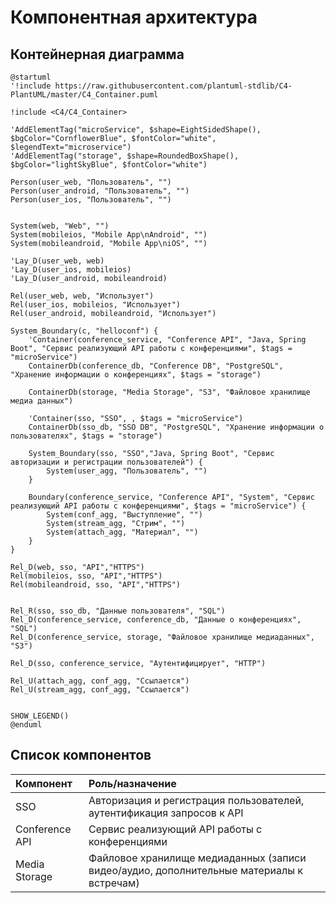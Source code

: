 # Компонентная архитектура
<!-- Состав и взаимосвязи компонентов системы между собой и внешними системами с указанием протоколов, ключевые технологии, используемые для реализации компонентов.
Диаграмма контейнеров C4 и текстовое описание. 
Подробнее: https://confluence.mts.ru/pages/viewpage.action?pageId=375783368
-->
## Контейнерная диаграмма

```plantuml
@startuml
'!include https://raw.githubusercontent.com/plantuml-stdlib/C4-PlantUML/master/C4_Container.puml

!include <C4/C4_Container>

'AddElementTag("microService", $shape=EightSidedShape(), $bgColor="CornflowerBlue", $fontColor="white", $legendText="microservice")
'AddElementTag("storage", $shape=RoundedBoxShape(), $bgColor="lightSkyBlue", $fontColor="white")

Person(user_web, "Пользователь", "")
Person(user_android, "Пользователь", "")
Person(user_ios, "Пользователь", "")


System(web, "Web", "")
System(mobileios, "Mobile App\nAndroid", "")
System(mobileandroid, "Mobile App\niOS", "")

'Lay_D(user_web, web)
'Lay_D(user_ios, mobileios)
'Lay_D(user_android, mobileandroid)

Rel(user_web, web, "Использует")
Rel(user_ios, mobileios, "Использует")
Rel(user_android, mobileandroid, "Использует")

System_Boundary(c, "helloconf") {
    'Container(conference_service, "Conference API", "Java, Spring Boot", "Сервис реализующий API работы с конференциями", $tags = "microService")      
    ContainerDb(conference_db, "Conference DB", "PostgreSQL", "Хранение информации о конференциях", $tags = "storage")

    ContainerDb(storage, "Media Storage", "S3", "Файловое хранилище медиа данных")      

    'Container(sso, "SSO", , $tags = "microService")      
    ContainerDb(sso_db, "SSO DB", "PostgreSQL", "Хранение информации о пользователях", $tags = "storage")

    System_Boundary(sso, "SSO","Java, Spring Boot", "Сервис авторизации и регистрации пользователей") {
        System(user_agg, "Пользователь", "")       
    }

    Boundary(conference_service, "Conference API", "System", "Сервис реализующий API работы с конференциями", $tags = "microService") {
        System(conf_agg, "Выступление", "")
        System(stream_agg, "Стрим", "")
        System(attach_agg, "Материал", "")
    }
}

Rel_D(web, sso, "API","HTTPS")
Rel(mobileios, sso, "API","HTTPS")
Rel(mobileandroid, sso, "API","HTTPS")


Rel_R(sso, sso_db, "Данные пользователя", "SQL")
Rel_D(conference_service, conference_db, "Данные о конференциях", "SQL")
Rel_D(conference_service, storage, "Файловое хранилище медиаданных", "S3")

Rel_D(sso, conference_service, "Аутентифицирует", "HTTP")

Rel_U(attach_agg, conf_agg, "Ссылается")
Rel_U(stream_agg, conf_agg, "Ссылается")


SHOW_LEGEND()
@enduml
```

## Список компонентов
| Компонент             | Роль/назначение                  |
|:----------------------|:---------------------------------|
| SSO | Авторизация и регистрация пользователей, аутентификация запросов к API |
| Conference API | Сервис реализующий API работы с конференциями |
| Media Storage | Файловое хранилище медиаданных (записи видео/аудио, дополнительные материалы к встречам) |
